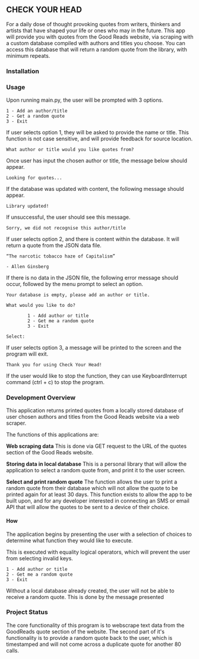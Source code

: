 ## CHECK YOUR HEAD

For a daily dose of thought provoking quotes from writers, thinkers and artists that have shaped your life or ones who may in the future. This app will provide you with quotes from the Good Reads website, via scraping with a custom database compiled with authors and titles you choose. You can access this database that will return a random quote from the library, with minimum repeats.


### Installation



### Usage

Upon running main.py, the user will be prompted with 3 options.

```
1 - Add an author/title
2 - Get a random quote
3 - Exit 
```

If user selects option 1, they will be asked to provide the name or title. This function is not case sensitive, and will provide feedback for source location.


```
What author or title would you like quotes from?
```

Once user has input the chosen author or title, the message below should appear.

```
Looking for quotes...
```
If the database was updated with content, the following message should appear.

```
Library updated!
```

If unsuccessful, the user should see this message.

```
Sorry, we did not recognise this author/title
```

If user selects option 2, and there is content within the database. It will return a quote from the JSON data file.

```
“The narcotic tobacco haze of Capitalism”  

- Allen Ginsberg
```

If there is no data in the JSON file, the following error message should occur, followed by the menu prompt to select an option.

```
Your database is empty, please add an author or title.

What would you like to do?

        1 - Add author or title
        2 - Get me a random quote
        3 - Exit

Select: 
```

If user selects option 3, a message will be printed to the screen and the program will exit.

```
Thank you for using Check Your Head!
```

If the user would like to stop the function, they can use KeyboardInterrupt command (ctrl + c) to stop the program.


### Development Overview

This application returns printed quotes from a locally stored database of user chosen authors and titles from the Good Reads website via a web scraper.  

The functions of this applications are:

**Web scraping data**
This is done via GET request to the URL of the quotes section of the Good Reads website.

**Storing data in local database**
This is a personal library that will allow the application to select a random quote from, and print it to the user screen.

**Select and print random quote**
The function allows the user to print a random quote from their database which will not allow the quote to be printed again for at least 30 days. This function exists to allow the app to be built upon, and for any developer interested in connecting an SMS or email API that will allow the quotes to be sent to a device of their choice.

#### How

The application begins by presenting the user with a selection of choices to determine what function they would like to execute.

This is executed with equality logical operators, which will prevent the user from selecting invalid keys.

```
1 - Add author or title
2 - Get me a random quote
3 - Exit
```

Without a local database already created, the user will not be able to receive a random quote. This is done by the message presented

### Project Status

The core functionality of this program is to webscrape text data from the GoodReads quote section of the website. The second part of it's functionality is to provide a random quote back to the user, which is timestamped and will not come across a duplicate quote for another 80 calls.